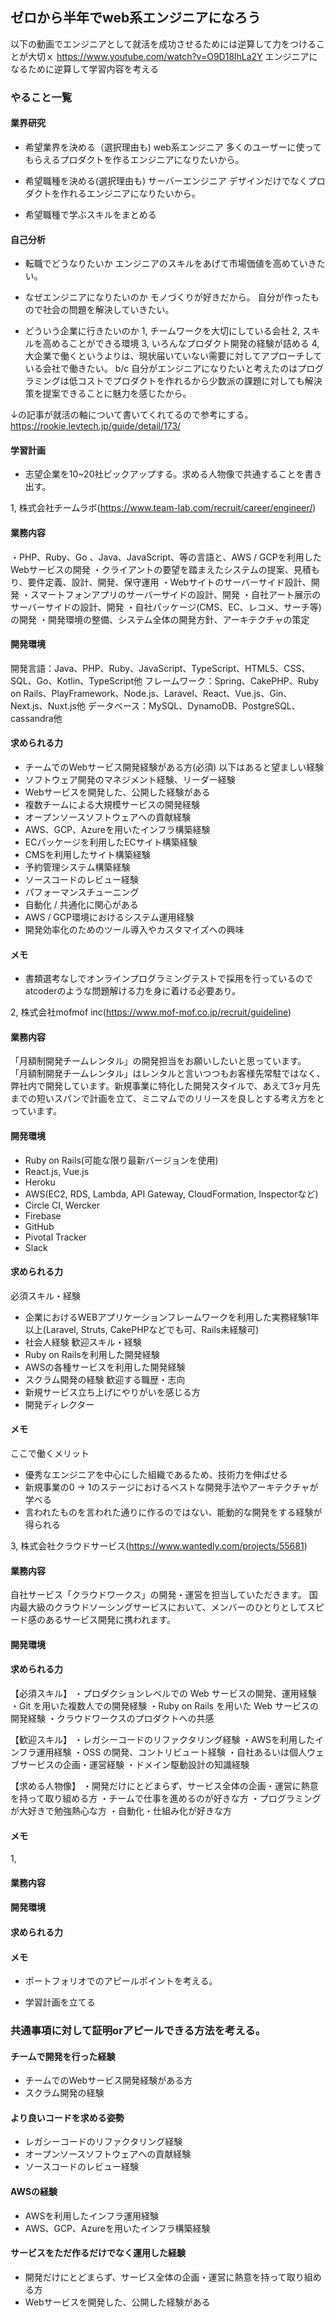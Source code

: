 ## ゼロから半年でweb系エンジニアになろう
以下の動画でエンジニアとして就活を成功させるためには逆算して力をつけることが大切ｘ
https://www.youtube.com/watch?v=O9D18lhLa2Y
エンジニアになるために逆算して学習内容を考える

### やること一覧

#### 業界研究
* 希望業界を決める（選択理由も)
web系エンジニア
多くのユーザーに使ってもらえるプロダクトを作るエンジニアになりたいから。

* 希望職種を決める(選択理由も)
サーバーエンジニア
デザインだけでなくプロダクトを作れるエンジニアになりたいから。

* 希望職種で学ぶスキルをまとめる

#### 自己分析
* 転職でどうなりたいか
エンジニアのスキルをあげて市場価値を高めていきたい。

* なぜエンジニアになりたいのか
モノづくりが好きだから。
自分が作ったもので社会の問題を解決していきたい。

* どういう企業に行きたいのか
1, チームワークを大切にしている会社
2, スキルを高めることができる環境
3, いろんなプロダクト開発の経験が詰める
4, 大企業で働くというよりは、現状届いていない需要に対してアプローチしている会社で働きたい。
b/c 自分がエンジニアになりたいと考えたのはプログラミングは低コストでプロダクトを作れるから少数派の課題に対しても解決策を提案できることに魅力を感じたから。

↓の記事が就活の軸について書いてくれてるので参考にする。
https://rookie.levtech.jp/guide/detail/173/

#### 学習計画
* 志望企業を10~20社ピックアップする。求める人物像で共通することを書き出す。

1, 株式会社チームラボ(https://www.team-lab.com/recruit/career/engineer/)
#### 業務内容
・PHP、Ruby、Go 、Java、JavaScript、等の言語と、AWS / GCPを利用したWebサービスの開発
・クライアントの要望を踏まえたシステムの提案、見積もり、要件定義、設計、開発、保守運用
・Webサイトのサーバーサイド設計、開発
・スマートフォンアプリのサーバーサイドの設計、開発
・自社アート展示のサーバーサイドの設計、開発
・自社パッケージ(CMS、EC、レコメ、サーチ等)の開発
・開発環境の整備、システム全体の開発方針、アーキテクチャの策定

#### 開発環境
開発言語：Java、PHP、Ruby、JavaScript、TypeScript、HTML5、CSS、SQL、Go、Kotlin、TypeScript他
フレームワーク：Spring、CakePHP、Ruby on Rails、PlayFramework、Node.js、Laravel、React、Vue.js、Gin、Next.js、Nuxt.js他
データベース：MySQL、DynamoDB、PostgreSQL、cassandra他

#### 求められる力
* チームでのWebサービス開発経験がある方(必須)
以下はあると望ましい経験
* ソフトウェア開発のマネジメント経験、リーダー経験
* Webサービスを開発した、公開した経験がある
* 複数チームによる大規模サービスの開発経験
* オープンソースソフトウェアへの貢献経験
* AWS、GCP、Azureを用いたインフラ構築経験
* ECパッケージを利用したECサイト構築経験
* CMSを利用したサイト構築経験
* 予約管理システム構築経験
* ソースコードのレビュー経験
* パフォーマンスチューニング
* 自動化 / 共通化に関心がある
* AWS / GCP環境におけるシステム運用経験
* 開発効率化のためのツール導入やカスタマイズへの興味

#### メモ
* 書類選考なしでオンラインプログラミングテストで採用を行っているのでatcoderのような問題解ける力を身に着ける必要あり。



2, 株式会社mofmof inc(https://www.mof-mof.co.jp/recruit/guideline)
#### 業務内容
「月額制開発チームレンタル」の開発担当をお願いしたいと思っています。
「月額制開発チームレンタル」はレンタルと言いつつもお客様先常駐ではなく、弊社内で開発しています。新規事業に特化した開発スタイルで、あえて3ヶ月先までの短いスパンで計画を立て、ミニマムでのリリースを良しとする考え方をとっています。

#### 開発環境
* Ruby on Rails(可能な限り最新バージョンを使用)
* React.js, Vue.js
* Heroku
* AWS(EC2, RDS, Lambda, API Gateway, CloudFormation, Inspectorなど)
* Circle CI, Wercker
* Firebase
* GitHub
* Pivotal Tracker
* Slack

#### 求められる力
必須スキル・経験
* 企業におけるWEBアプリケーションフレームワークを利用した実務経験1年以上(Laravel, Struts, CakePHPなどでも可、Rails未経験可)
* 社会人経験
歓迎スキル・経験
* Ruby on Railsを利用した開発経験
* AWSの各種サービスを利用した開発経験
* スクラム開発の経験
歓迎する職歴・志向
* 新規サービス立ち上げにやりがいを感じる方
* 開発ディレクター


#### メモ
ここで働くメリット
* 優秀なエンジニアを中心にした組織であるため、技術力を伸ばせる
* 新規事業の0 -> 1のステージにおけるベストな開発手法やアーキテクチャが学べる
* 言われたものを言われた通りに作るのではない、能動的な開発をする経験が得られる

3, 株式会社クラウドサービス(https://www.wantedly.com/projects/55681)
#### 業務内容
自社サービス「クラウドワークス」の開発・運営を担当していただきます。
国内最大級のクラウドソーシングサービスにおいて、メンバーのひとりとしてスピード感のあるサービス開発に携われます。

#### 開発環境

#### 求められる力
【必須スキル】
・プロダクションレベルでの Web サービスの開発、運用経験
・Git を用いた複数人での開発経験
・Ruby on Rails を用いた Web サービスの開発経験
・クラウドワークスのプロダクトへの共感

【歓迎スキル】
・レガシーコードのリファクタリング経験
・AWSを利用したインフラ運用経験
・OSS の開発、コントリビュート経験
・自社あるいは個人ウェブサービスの企画・運営経験
・ドメイン駆動設計の知識経験

【求める人物像】
・開発だけにとどまらず、サービス全体の企画・運営に熱意を持って取り組める方
・チームで仕事を進めるのが好きな方
・プログラミングが大好きで勉強熱心な方
・自動化・仕組み化が好きな方

#### メモ



1, 
#### 業務内容

#### 開発環境

#### 求められる力

#### メモ





* ポートフォリオでのアピールポイントを考える。

* 学習計画を立てる


### 共通事項に対して証明orアピールできる方法を考える。
#### チームで開発を行った経験
* チームでのWebサービス開発経験がある方
* スクラム開発の経験

#### より良いコードを求める姿勢
* レガシーコードのリファクタリング経験
* オープンソースソフトウェアへの貢献経験
* ソースコードのレビュー経験

#### AWSの経験
* AWSを利用したインフラ運用経験
* AWS、GCP、Azureを用いたインフラ構築経験

#### サービスをただ作るだけでなく運用した経験
* 開発だけにとどまらず、サービス全体の企画・運営に熱意を持って取り組める方
* Webサービスを開発した、公開した経験がある
